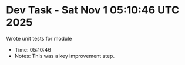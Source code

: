 # Dev Task - Sat Nov  1 05:10:46 UTC 2025
Wrote unit tests for module
- Time: 05:10:46
- Notes: This was a key improvement step.
